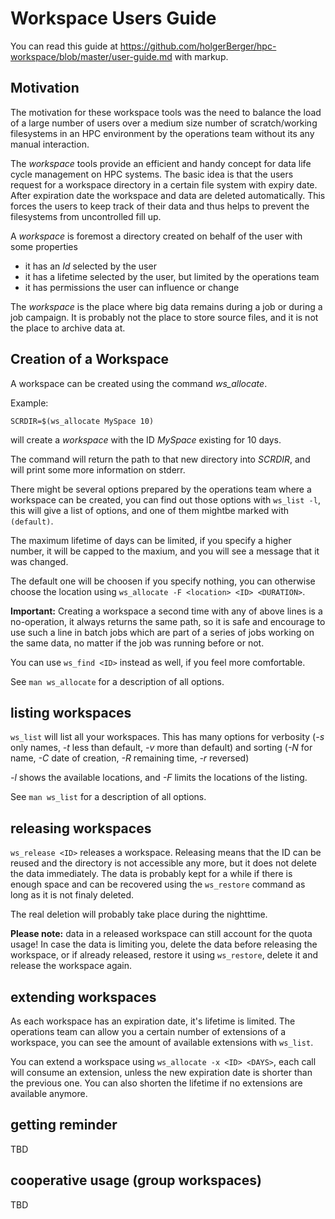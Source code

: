 # Workspace Users Guide

You can read this guide at
https://github.com/holgerBerger/hpc-workspace/blob/master/user-guide.md
with markup.

## Motivation

The motivation for these workspace tools was the need to balance the load of a
large number of users over a medium size number of scratch/working filesystems
in an HPC environment by the operations team without its any manual interaction.

The *workspace* tools provide an efficient and handy concept for
data life cycle management on HPC systems. The basic idea is that the users request for
a workspace directory in a certain file system with expiry date.
After expiration date the workspace and data are deleted automatically. This forces
the users to keep track of their data and thus helps to prevent the filesystems from
uncontrolled fill up.

A *workspace* is foremost a directory created on behalf of the user with some properties
- it has an *Id*  selected by the user
- it has a lifetime selected by the user, but limited by the operations team
- it has permissions the user can influence or change

The *workspace* is the place where big data remains during a job or during a job campaign.
It is probably not the place to store source files, and it is not the place to archive data at.

## Creation of a Workspace

A workspace can be created using the command *ws_allocate*.

Example:

```
SCRDIR=$(ws_allocate MySpace 10)
```

will create a *workspace* with the ID *MySpace* existing for 10 days.

The command will return the path to that new directory into *SCRDIR*,
and will print some more information on stderr.

There might be several options prepared by the operations team where a workspace
can be created, you can find out those options with ```ws_list -l```,
this will give a list of options, and one of them mightbe marked with ```(default)```.

The maximum lifetime of days can be limited, if you specify a higher number, it will
be capped to the maxium, and you will see a message that it was changed.

The default one will be choosen if you specify nothing, you can otherwise
choose the location using ```ws_allocate -F <location> <ID> <DURATION>```.

**Important:** Creating a workspace a second time with any of above lines
is a no-operation, it always returns the same path, so it is safe and encourage
to use such a line in batch jobs which are part of a series of jobs working
on the same data, no matter if the job was running before or not.

You can use ```ws_find <ID>``` instead as well, if you feel more comfortable.

See ```man ws_allocate``` for a description of all options.

## listing workspaces

```ws_list``` will list all your workspaces. This has many options for verbosity
(*-s* only names, *-t* less than default, *-v* more than default) and sorting
(*-N* for name, *-C* date of creation, *-R* remaining time, *-r* reversed)

*-l* shows the available locations, and *-F* limits the locations of the listing.

See ```man ws_list``` for a description of all options.

## releasing workspaces

```ws_release <ID>``` releases a workspace.
Releasing means that the ID can be reused and the directory is not accessible any more,
but it does not delete the data immediately.
The data is probably kept for a while if there is enough space and can be recovered using
the ```ws_restore``` command as long as it is not finaly deleted.

The real deletion will probably take place during the nighttime.

**Please note:** data in a released workspace can still account for the quota usage!
In case the data is limiting you, delete the data before releasing the workspace, or if already
released, restore it using ```ws_restore```, delete it and release the workspace again.

## extending workspaces

As each workspace has an expiration date, it's lifetime is limited.
The operations team can allow you a certain number of extensions of a workspace,
you can see the amount of available extensions with ```ws_list```.

You can extend a workspace using ```ws_allocate -x <ID> <DAYS>```,
each call will consume an extension, unless the new expiration date is shorter
than the previous one. You can also shorten the lifetime if no extensions
are available anymore.

## getting reminder

TBD

## cooperative usage (group workspaces)

TBD

